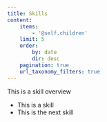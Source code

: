 ```yaml
---
title: Skills
content:
    items:
        - '@self.children'
    limit: 5
    order:
        by: date
        dir: desc
    pagination: true
    url_taxonomy_filters: true
---
```


This is a skill overview

- This is a skill
- This is the next skill
